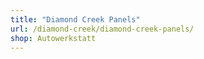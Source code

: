 ```yaml
---
title: "Diamond Creek Panels"
url: /diamond-creek/diamond-creek-panels/
shop: Autowerkstatt
---
```


